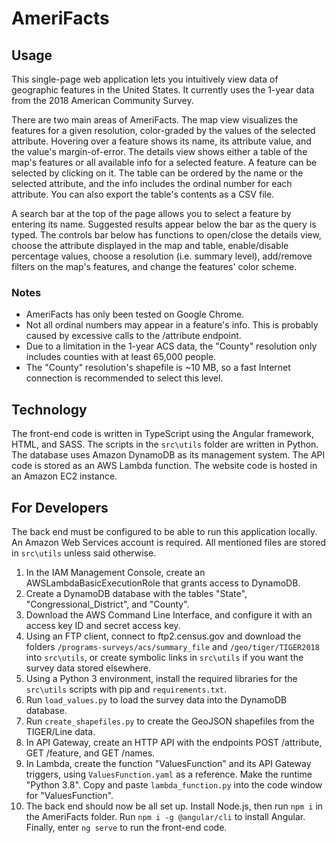 # AmeriFacts

## Usage

This single-page web application lets you intuitively view data of geographic features in the United States. It currently uses the 1-year data from the 2018 American Community Survey.

There are two main areas of AmeriFacts. The map view visualizes the features for a given resolution, color-graded by the values of the selected attribute. Hovering over a feature shows its name, its attribute value, and the value's margin-of-error. The details view shows either a table of the map's features or all available info for a selected feature. A feature can be selected by clicking on it. The table can be ordered by the name or the selected attribute, and the info includes the ordinal number for each attribute. You can also export the table's contents as a CSV file.

A search bar at the top of the page allows you to select a feature by entering its name. Suggested results appear below the bar as the query is typed. The controls bar below has functions to open/close the details view, choose the attribute displayed in the map and table, enable/disable percentage values, choose a resolution (i.e. summary level), add/remove filters on the map's features, and change the features' color scheme.

### Notes
* AmeriFacts has only been tested on Google Chrome.
* Not all ordinal numbers may appear in a feature's info. This is probably caused by excessive calls to the /attribute endpoint.
* Due to a limitation in the 1-year ACS data, the "County" resolution only includes counties with at least 65,000 people.
* The "County" resolution's shapefile is ~10 MB, so a fast Internet connection is recommended to select this level.

## Technology

The front-end code is written in TypeScript using the Angular framework, HTML, and SASS. The scripts in the `src\utils` folder are written in Python. The database uses Amazon DynamoDB as its management system. The API code is stored as an AWS Lambda function. The website code is hosted in an Amazon EC2 instance.

## For Developers

The back end must be configured to be able to run this application locally. An Amazon Web Services account is required. All mentioned files are stored in `src\utils` unless said otherwise.

1. In the IAM Management Console, create an AWSLambdaBasicExecutionRole that grants access to DynamoDB.
2. Create a DynamoDB database with the tables "State", "Congressional_District", and "County".
3. Download the AWS Command Line Interface, and configure it with an access key ID and secret access key.
4. Using an FTP client, connect to ftp2.census.gov and download the folders `/programs-surveys/acs/summary_file` and `/geo/tiger/TIGER2018` into `src\utils`, or create symbolic links in `src\utils` if you want the survey data stored elsewhere.
5. Using a Python 3 environment, install the required libraries for the `src\utils` scripts with pip and `requirements.txt`.
6. Run `load_values.py` to load the survey data into the DynamoDB database.
7. Run `create_shapefiles.py` to create the GeoJSON shapefiles from the TIGER/Line data.
8. In API Gateway, create an HTTP API with the endpoints POST /attribute, GET /feature, and GET /names.
9. In Lambda, create the function "ValuesFunction" and its API Gateway triggers, using `ValuesFunction.yaml` as a reference. Make the runtime "Python 3.8". Copy and paste `lambda_function.py` into the code window for "ValuesFunction".
10. The back end should now be all set up. Install Node.js, then run `npm i` in the AmeriFacts folder. Run `npm i -g @angular/cli` to install Angular. Finally, enter `ng serve` to run the front-end code.
